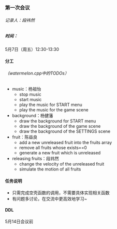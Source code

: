 ### 第一次会议
###### 记录人：段祎然
##### 时间：
5月7日（周五）12:30-13:30

#### 分工

###### （watermelon.cpp中的TODOs）

- music：杨祖怡
  - stop music
  - start music
  - play the music for START menu
  - play the music for the game scene
- background：杨健藩
  - draw the background for START menu
  - draw the background of the game scene
  - draw the background of the SETTINGS scene
- fruit：陈益良
  - add a new unreleased fruit into the fruits array
  - remove all fruits whose exists==0
  - generate a new fruit which is unreleased
- releasing fruits：段祎然
  - change the velocity of the unreleased fruit
  - simulate the motion of all fruits

#### 任务说明

- 只需完成空壳函数的调用，不需要具体实现相关函数
- 有问题多讨论，在交流中更高效地学习~

#### DDL

5月14日会议前